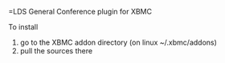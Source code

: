 =LDS General Conference plugin for XBMC

To install
1. go to the XBMC addon directory (on linux ~/.xbmc/addons)
2. pull the sources there

